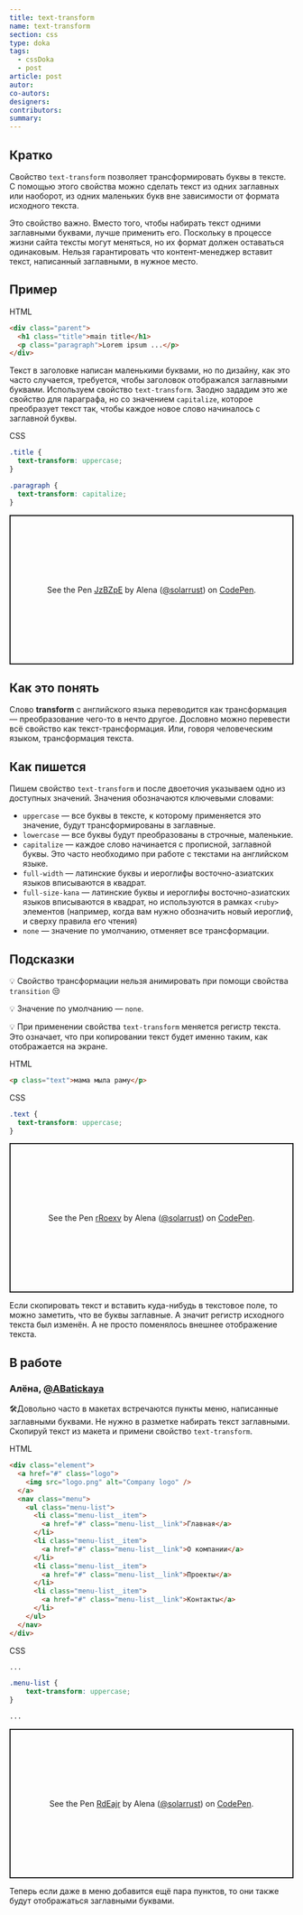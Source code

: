 ```yaml
---
title: text-transform
name: text-transform
section: css
type: doka
tags:
  - cssDoka
  - post
article: post
autor:
co-autors:
designers:
contributors:
summary:
---
```


## Кратко

Свойство `text-transform` позволяет трансформировать буквы в тексте. С помощью этого свойства можно сделать текст из одних заглавных или наоборот, из одних маленьких букв вне зависимости от формата исходного текста.

Это свойство важно. Вместо того, чтобы набирать текст одними заглавными буквами, лучше применить его. Поскольку в процессе жизни сайта тексты могут меняться, но их формат должен оставаться одинаковым. Нельзя гарантировать что контент-менеджер вставит текст, написанный заглавными, в нужное место.

## Пример

HTML

```html
<div class="parent">
  <h1 class="title">main title</h1>
  <p class="paragraph">Lorem ipsum ...</p>
</div>
```

Текст в заголовке написан маленькими буквами, но по дизайну, как это часто случается, требуется, чтобы заголовок отображался заглавными буквами. Используем свойство `text-transform`. Заодно зададим это же свойство для параграфа, но со значением `capitalize`, которое преобразует текст так, чтобы каждое новое слово начиналось с заглавной буквы.

CSS

```css
.title {
  text-transform: uppercase;
}

.paragraph {
  text-transform: capitalize;
}
```

<p class="codepen" data-height="265" data-theme-id="light" data-default-tab="html,result" data-user="solarrust" data-slug-hash="JzBZpE" style="height: 265px; box-sizing: border-box; display: flex; align-items: center; justify-content: center; border: 2px solid; margin: 1em 0; padding: 1em;" data-pen-title="JzBZpE">
  <span>See the Pen <a href="https://codepen.io/solarrust/pen/JzBZpE">
  JzBZpE</a> by Alena (<a href="https://codepen.io/solarrust">@solarrust</a>)
  on <a href="https://codepen.io">CodePen</a>.</span>
</p>

## Как это понять

Слово **transform** с английского языка переводится как трансформация — преобразование чего-то в нечто другое. Дословно можно перевести всё свойство как текст-трансформация. Или, говоря человеческим языком, трансформация текста.

## Как пишется

Пишем свойство `text-transform` и после двоеточия указываем одно из доступных значений. Значения обозначаются ключевыми словами:

- `uppercase` — все буквы в тексте, к которому применяется это значение, будут трансформированы в заглавные.
- `lowercase` — все буквы будут преобразованы в строчные, маленькие.
- `capitalize` — каждое слово начинается с прописной, заглавной буквы. Это часто необходимо при работе с текстами на английском языке.
- `full-width` — латинские буквы и иероглифы восточно-азиатских языков вписываются в квадрат.
- `full-size-kana` — латинские буквы и иероглифы восточно-азиатских языков вписываются в квадрат, но используются в рамках `<ruby>` элементов (например, когда вам нужно обозначить новый иероглиф, и сверху правила его чтения)
- `none` — значение по умолчанию, отменяет все трансформации.

## Подсказки

💡 Свойство трансформации нельзя анимировать при помощи свойства `transition` 😒

💡 Значение по умолчанию — `none`.

💡 При применении свойства `text-transform` меняется регистр текста. Это означает, что при копировании текст будет именно таким, как отображается на экране.

HTML

```html
<p class="text">мама мыла раму</p>
```

CSS

```css
.text {
  text-transform: uppercase;
}
```

<p class="codepen" data-height="265" data-theme-id="light" data-default-tab="css,result" data-user="solarrust" data-slug-hash="rRoexv" style="height: 265px; box-sizing: border-box; display: flex; align-items: center; justify-content: center; border: 2px solid; margin: 1em 0; padding: 1em;" data-pen-title="rRoexv">
  <span>See the Pen <a href="https://codepen.io/solarrust/pen/rRoexv">
  rRoexv</a> by Alena (<a href="https://codepen.io/solarrust">@solarrust</a>)
  on <a href="https://codepen.io">CodePen</a>.</span>
</p>

Если скопировать текст и вставить куда-нибудь в текстовое поле, то можно заметить, что ве буквы заглавные. А значит регистр исходного текста был изменён. А не просто поменялось внешнее отображение текста.

## В работе

<h3>Алёна, <a href="https://twitter.com/ABatickaya" target="_blank" rel="nofollow noopener noreferrer" class="twitter">@ABatickaya</a></h3>

🛠Довольно часто в макетах встречаются пункты меню, написанные заглавными буквами. Не нужно в разметке набирать текст заглавными. Скопируй текст из макета и примени свойство `text-transform`.

HTML

```html
<div class="element">
  <a href="#" class="logo">
    <img src="logo.png" alt="Company logo" />
  </a>
  <nav class="menu">
    <ul class="menu-list">
      <li class="menu-list__item">
        <a href="#" class="menu-list__link">Главная</a>
      </li>
      <li class="menu-list__item">
        <a href="#" class="menu-list__link">О компании</a>
      </li>
      <li class="menu-list__item">
        <a href="#" class="menu-list__link">Проекты</a>
      </li>
      <li class="menu-list__item">
        <a href="#" class="menu-list__link">Контакты</a>
      </li>
    </ul>
  </nav>
</div>
```

CSS

```css
...

.menu-list {
	text-transform: uppercase;
}

...
```

<p class="codepen" data-height="265" data-theme-id="light" data-default-tab="html,result" data-user="solarrust" data-slug-hash="RdEajr" style="height: 265px; box-sizing: border-box; display: flex; align-items: center; justify-content: center; border: 2px solid; margin: 1em 0; padding: 1em;" data-pen-title="RdEajr">
  <span>See the Pen <a href="https://codepen.io/solarrust/pen/RdEajr">
  RdEajr</a> by Alena (<a href="https://codepen.io/solarrust">@solarrust</a>)
  on <a href="https://codepen.io">CodePen</a>.</span>
</p>
<script async src="https://static.codepen.io/assets/embed/ei.js"></script>

Теперь если даже в меню добавится ещё пара пунктов, то они также будут отображаться заглавными буквами.
